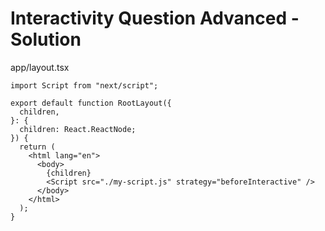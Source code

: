 # Interactivity Question Advanced - Solution

app/layout.tsx

```tsx
import Script from "next/script";

export default function RootLayout({
  children,
}: {
  children: React.ReactNode;
}) {
  return (
    <html lang="en">
      <body>
        {children}
        <Script src="./my-script.js" strategy="beforeInteractive" />
      </body>
    </html>
  );
}
```
